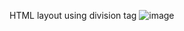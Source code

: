 
HTML layout using division tag
![image](https://user-images.githubusercontent.com/68782268/127326948-f031b2dc-14d6-40dc-b842-2d3d14133aa9.png)

